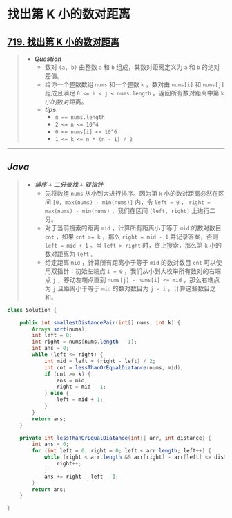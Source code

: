 # 找出第 K 小的数对距离

## [719. 找出第 K 小的数对距离](https://leetcode.cn/problems/find-k-th-smallest-pair-distance/)

> - ***Question***
>   - 数对 `(a, b)` 由整数 `a` 和 `b` 组成，其数对距离定义为 `a` 和 `b` 的绝对差值。
>   - 给你一个整数数组 `nums` 和一个整数 `k` ，数对由 `nums[i]` 和 `nums[j]` 组成且满足 `0 <= i < j < nums.length` 。返回所有数对距离中第 `k` 小的数对距离。
>   - ***tips:***
>     - `n == nums.length`
>     - `2 <= n <= 10^4`
>     - `0 <= nums[i] <= 10^6`
>     - `1 <= k <= n * (n - 1) / 2`

---

## *Java*

> - ***排序 + 二分查找 + 双指针***
>   - 先将数组 `nums` 从小到大进行排序。因为第 `k` 小的数对距离必然在区间 `[0, max(nums) - min(nums)]` 内，令 `left = 0` ， `right = max(nums) - min(nums)` ，我们在区间 `[left, right]` 上进行二分。
>   - 对于当前搜索的距离 `mid` ，计算所有距离小于等于 `mid` 的数对数目 `cnt` ，如果 `cnt >= k` ，那么 `right = mid - 1` 并记录答案，否则 `left = mid + 1` 。当 `left > right` 时，终止搜索，那么第 `k` 小的数对距离为 `left` 。
>   - 给定距离 `mid` ，计算所有距离小于等于 `mid` 的数对数目 `cnt` 可以使用双指针：初始左端点 `i = 0` ，我们从小到大枚举所有数对的右端点 `j` ，移动左端点直到 `nums[j] - nums[i] <= mid` ，那么右端点为 `j` 且距离小于等于 `mid` 的数对数目为 `j - i` ，计算这些数目之和。

```java
class Solution {

    public int smallestDistancePair(int[] nums, int k) {
        Arrays.sort(nums);
        int left = 0;
        int right = nums[nums.length - 1];
        int ans = 0;
        while (left <= right) {
            int mid = left + (right - left) / 2;
            int cnt = lessThanOrEqualDiatance(nums, mid);
            if (cnt >= k) {
                ans = mid;
                right = mid - 1;
            } else {
                left = mid + 1;
            }
        }
        return ans;
    }

    private int lessThanOrEqualDiatance(int[] arr, int distance) {
        int ans = 0;
        for (int left = 0, right = 0; left < arr.length; left++) {
            while (right < arr.length && arr[right] - arr[left] <= distance) {
                right++;
            }
            ans += right - left - 1;
        }
        return ans;
    }

}
```

